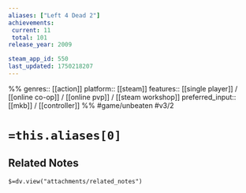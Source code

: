```yaml
---
aliases: ["Left 4 Dead 2"]
achievements:
 current: 11
 total: 101
release_year: 2009

steam_app_id: 550
last_updated: 1750218207
---
```

%%
genres:: [[action]]
platform:: [[steam]]
features:: [[single player]] / [[online co-op]] / [[online pvp]] / [[steam workshop]]
preferred_input:: [[mkb]] / [[controller]]
%%
#game/unbeaten
#v3/2

# `=this.aliases[0]`
## Related Notes
`$=dv.view("attachments/related_notes")`